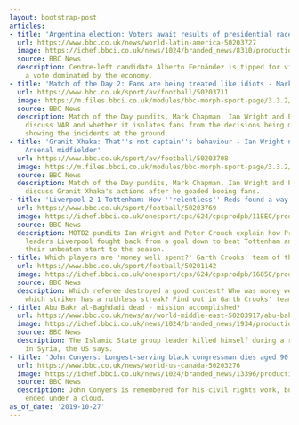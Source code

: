 ```yaml
---
layout: bootstrap-post
articles:
- title: 'Argentina election: Voters await results of presidential race'
  url: https://www.bbc.co.uk/news/world-latin-america-50203727
  image: https://ichef.bbci.co.uk/news/1024/branded_news/8310/production/_109425533_5fd96dc1-8022-410d-baf2-ed6a3b69044a.jpg
  source: BBC News
  description: Centre-left candidate Alberto Fernández is tipped for victory after
    a vote dominated by the economy.
- title: 'Match of the Day 2: Fans are being treated like idiots - Mark Chapman'
  url: https://www.bbc.co.uk/sport/av/football/50203711
  image: https://m.files.bbci.co.uk/modules/bbc-morph-sport-page/3.3.2/images/bbc-sport-logo.png
  source: BBC News
  description: Match of the Day pundits, Mark Chapman, Ian Wright and Peter Crouch
    discuss VAR and whether it isolates fans from the decisions being made by not
    showing the incidents at the ground.
- title: 'Granit Xhaka: That''s not captain''s behaviour - Ian Wright not happy with
    Arsenal midfielder'
  url: https://www.bbc.co.uk/sport/av/football/50203708
  image: https://m.files.bbci.co.uk/modules/bbc-morph-sport-page/3.3.2/images/bbc-sport-logo.png
  source: BBC News
  description: Match of the Day pundits, Mark Chapman, Ian Wright and Peter Crouch
    discuss Granit Xhaka's actions after he goaded booing fans.
- title: 'Liverpool 2-1 Tottenham: How ''relentless'' Reds found a way to win, again'
  url: https://www.bbc.co.uk/sport/football/50203769
  image: https://ichef.bbci.co.uk/onesport/cps/624/cpsprodpb/11EEC/production/_109425437_liverpoolmanagerjurgenklopp.jpg
  source: BBC News
  description: MOTD2 pundits Ian Wright and Peter Crouch explain how Premier League
    leaders Liverpool fought back from a goal down to beat Tottenham and continue
    their unbeaten start to the season.
- title: Which players are 'money well spent?' Garth Crooks' team of the week
  url: https://www.bbc.co.uk/sport/football/50201142
  image: https://ichef.bbci.co.uk/onesport/cps/624/cpsprodpb/1685C/production/_109425229_quiz-index-imagery-cant-show-face-generic--ced42575-1902-41e7-b104-e56cb14a3ebb.png
  source: BBC News
  description: Which referee destroyed a good contest? Who was money well spent? And
    which striker has a ruthless streak? Find out in Garth Crooks' team of the week.
- title: Abu Bakr al-Baghdadi dead - mission accomplished?
  url: https://www.bbc.co.uk/news/av/world-middle-east-50203917/abu-bakr-al-baghdadi-dead-mission-accomplished
  image: https://ichef.bbci.co.uk/news/1024/branded_news/1934/production/_109425460_p07s79gn.jpg
  source: BBC News
  description: The Islamic State group leader killed himself during a raid by US commandos
    in Syria, the US says.
- title: 'John Conyers: Longest-serving black congressman dies aged 90'
  url: https://www.bbc.co.uk/news/world-us-canada-50203276
  image: https://ichef.bbci.co.uk/news/1024/branded_news/13396/production/_109424787_057602710-1.jpg
  source: BBC News
  description: John Conyers is remembered for his civil rights work, but his career
    ended under a cloud.
as_of_date: '2019-10-27'
---
```


